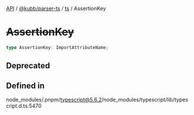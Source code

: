 [API](../../../../../packages.md) / [@kubb/parser-ts](../../../index.md) / [ts](../index.md) / AssertionKey

# ~~AssertionKey~~

```ts
type AssertionKey: ImportAttributeName;
```

## Deprecated

## Defined in

node\_modules/.pnpm/typescript@5.6.2/node\_modules/typescript/lib/typescript.d.ts:5470
